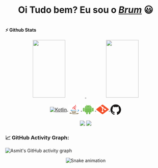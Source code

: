 <div>
  <h1 align="center">Oi Tudo bem? Eu sou o <a href="https://www.linkedin.com/in/matheus-brum-1aa758178/"><i>Brum</i></a> 😃️</h1>
  </a><br>
</div>

<summary><b>⚡ Github Stats</b></summary>
<br>
<div align="center">
  <a href="https://github.com/matheusbrum11">
  <img height="180em" width="45%" src="https://github-readme-stats.vercel.app/api?username=matheusbrum11&show_icons=true&theme=radical&include_all_commits=true&count_private=true"/>
  <img height="180em" width="45%" src="https://github-readme-stats.vercel.app/api/top-langs/?username=matheusbrum11&layout=compact&langs_count=7&theme=radical"/>
</div>

<div align="center" valign="top"><br>
  <img align="center" alt="Kotlin" height="30" width="40" src="https://camo.githubusercontent.com/c4040f9336d148bb54fd63c13b8639f3af4ac7e1b7fc8154593dd236ff0ea8eb/68747470733a2f2f63646e2e737667706f726e2e636f6d2f6c6f676f732f6b6f746c696e2d69636f6e2e737667">
  <img align="center" alt="Java" height="30" width="40" src="https://github.com/viruzvz/logos-svg/blob/master/java.svg">
  <img align="center" alt="Android" height="30" width="40" src="https://github.com/viruzvz/logos-svg/blob/master/android.svg">
  <img align="center" alt="git" height="30" width="40" src="https://raw.githubusercontent.com/devicons/devicon/master/icons/git/git-original.svg">
  <img align="center" alt="github" height="35" width="35" src="https://raw.githubusercontent.com/devicons/devicon/master/icons/github/github-original.svg">
</div><br>

<div align="center">
  <a href="https://www.linkedin.com/in/matheus-brum-1aa758178/" target="_blank"><img src="https://img.shields.io/badge/-LinkedIn-%230077B5?style=for-the-badge&logo=linkedin&logoColor=white" target="_blank"></a> 
  <a href="mailto:matheus.cbrum30@gmail.com"><img src="https://img.shields.io/badge/-Gmail-%23333?style=for-the-badge&logo=gmail&logoColor=white" target="_blank"></a>
</div>
  
### 📈 GitHub Activity Graph:
![Asmit's GitHub activity graph](https://activity-graph.herokuapp.com/graph?username=matheusbrum11&hide_border=true&theme=redical)
  
<div align="center">
  
  ![Snake animation](https://github.com/danielbped/danielbped/blob/output/github-contribution-grid-snake.svg)
  
</div>
